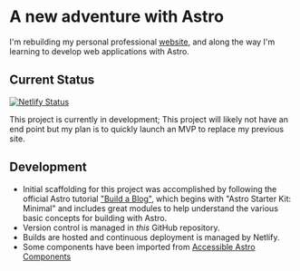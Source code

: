 # A new adventure with Astro

I'm rebuilding my personal professional [website](https://www.phillipkentknight.com), and along the way I'm learning to develop web applications with Astro. 

## Current Status 

[![Netlify Status](https://api.netlify.com/api/v1/badges/f3651fa6-0509-4dfd-b7ed-7413bb7ba1dc/deploy-status)](https://app.netlify.com/sites/pkk-astro/deploys)

This project is currently in development; This project will likely not have an end point but my plan is to quickly launch an MVP to replace my previous site. 

## Development 

- Initial scaffolding for this project was accomplished by following the official Astro tutorial ["Build a Blog"](https://docs.astro.build/en/tutorial/0-introduction/), which begins with "Astro Starter Kit: Minimal" and includes great modules to help understand the various basic concepts for building with Astro. 
- Version control is managed in *this* GitHub repository.
- Builds are hosted and continuous deployment is managed by Netlify. 
- Some components have been imported from [Accessible Astro Components](https://github.com/markteekman/accessible-astro-components)

